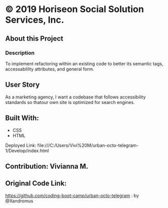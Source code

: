 # © 2019 Horiseon Social Solution Services, Inc.

## About this Project
### Description
To implement refactoring within an existing code to better its semantic tags, accessabililty attributes, and general form.

## User Story
As a marketing agency, I want a codebase that follows accessibility standards so thatour own site is optimized for search engines.

## Built With:
- CSS
- HTML

Deployed Link: file:///C:/Users/Vivi%20M/urban-octo-telegram-1/Develop/index.html

## Contribution: Vivianna M.

## Original Code Link: 
https://github.com/coding-boot-camp/urban-octo-telegram : by @Xandromus
